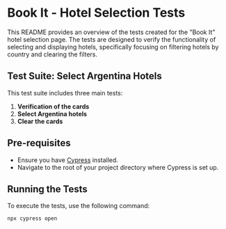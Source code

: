 # Book It - Hotel Selection Tests

This README provides an overview of the tests created for the "Book It" hotel selection page. The tests are designed to verify the functionality of selecting and displaying hotels, specifically focusing on filtering hotels by country and clearing the filters.

## Test Suite: Select Argentina Hotels

This test suite includes three main tests:

1. **Verification of the cards**
2. **Select Argentina hotels**
3. **Clear the cards**

## Pre-requisites

- Ensure you have [Cypress](https://www.cypress.io/) installed.
- Navigate to the root of your project directory where Cypress is set up.

## Running the Tests

To execute the tests, use the following command:

```bash
npx cypress open
